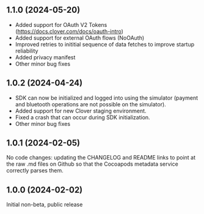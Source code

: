## 1.1.0 (2024-05-20)

- Added support for OAuth V2 Tokens (https://docs.clover.com/docs/oauth-intro)
- Added support for external OAuth flows (NoOAuth)
- Improved retries to inititial sequence of data fetches to improve startup reliability
- Added privacy manifest
- Other minor bug fixes

## 1.0.2 (2024-04-24)

- SDK can now be initialized and logged into using the simulator (payment and bluetooth operations are not possible on the simulator).
- Added support for new Clover staging environment.
- Fixed a crash that can occur during SDK initialization.
- Other minor bug fixes


## 1.0.1 (2024-02-05)

No code changes: updating the CHANGELOG and README links to point at the raw .md files on Github so that the Cocoapods metadata service correctly parses them.

## 1.0.0 (2024-02-02)

Initial non-beta, public release
